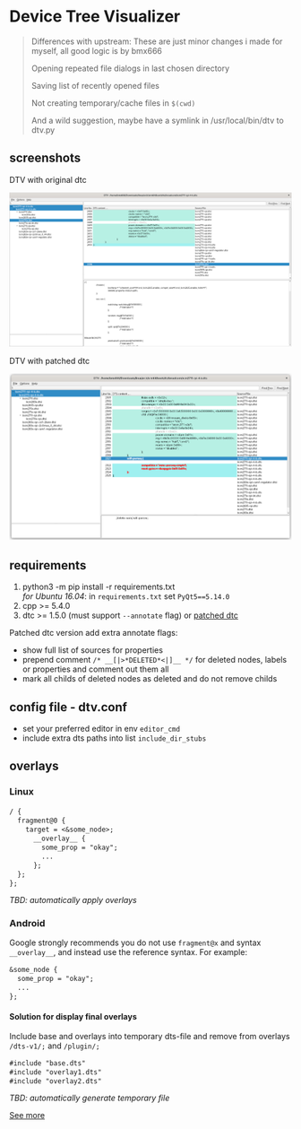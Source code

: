 # Device Tree Visualizer

> Differences with upstream:
> These are just minor changes i made for myself, all good logic is by bmx666
>
> Opening repeated file dialogs in last chosen directory
>
> Saving list of recently opened files
>
> Not creating temporary/cache files in `$(cwd)`
>
> And a wild suggestion, maybe have a symlink in /usr/local/bin/dtv to dtv.py

## screenshots

DTV with original dtc

![DTV with original dtc](screenshot/dtv-demo_dtc_original.png?raw=true "DTV with original dtc")

DTV with patched dtc

![DTV with patched dtc](screenshot/dtv-demo_dtc_patched.png?raw=true "DTV with patched dtc")

## requirements

1. python3 -m pip install -r requirements.txt<br>
_for Ubuntu 16.04_: in `requirements.txt` set `PyQt5==5.14.0`
3. cpp >= 5.4.0
4. dtc >= 1.5.0 (must support `--annotate` flag) or [patched dtc](https://github.com/bmx666/dtc)

Patched dtc version add extra annotate flags:
* show full list of sources for properties
* prepend comment `/* __[|>*DELETED*<|]__ */` for deleted nodes, labels or properties and comment out them all
* mark all childs of deleted nodes as deleted and do not remove childs

## config file - dtv.conf

* set your preferred editor in env `editor_cmd`
* include extra dts paths into list `include_dir_stubs`

## overlays

### Linux

```
/ {
  fragment@0 {
    target = <&some_node>;
      __overlay__ {
        some_prop = "okay";
        ...
      };
  };
};
```

*TBD: automatically apply overlays*

### Android

Google strongly recommends you do not use `fragment@x` and syntax `__overlay__`, and instead use the reference syntax. For example:

```
&some_node {
  some_prop = "okay";
  ...
};
```

#### Solution for display final overlays

Include base and overlays into temporary dts-file and remove from overlays `/dts-v1/;` and `/plugin/;`

```
#include "base.dts"
#include "overlay1.dts"
#include "overlay2.dts"
```

*TBD: automatically generate temporary file*

[See more](https://source.android.com/devices/architecture/dto/syntax)
